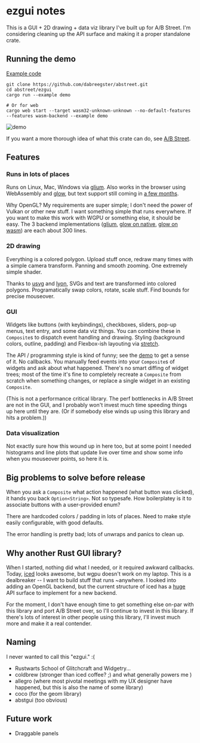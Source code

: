 # ezgui notes

This is a GUI + 2D drawing + data viz library I've built up for A/B Street. I'm
considering cleaning up the API surface and making it a proper standalone crate.

## Running the demo

[Example code](examples/demo.rs)

```
git clone https://github.com/dabreegster/abstreet.git
cd abstreet/ezgui
cargo run --example demo

# Or for web
cargo web start --target wasm32-unknown-unknown --no-default-features --features wasm-backend --example demo
```

![demo](demo.gif)

If you want a more thorough idea of what this crate can do, see
[A/B Street](https://abstreet.org).

## Features

### Runs in lots of places

Runs on Linux, Mac, Windows via [glium](https://github.com/glium/glium/). Also
works in the browser using WebAssembly and
[glow](https://github.com/grovesNL/glow/), but text support still coming in
[a few months](https://github.com/RazrFalcon/resvg/issues/229).

Why OpenGL? My requirements are super simple; I don't need the power of Vulkan
or other new stuff. I want something simple that runs everywhere. If you want to
make this work with WGPU or something else, it should be easy. The 3 backend
implementations ([glium](src/backend_glium.rs),
[glow on native](src/backend_glow_native.rs), [glow on wasm](src/backend_wasm.rs)) are
each about 300 lines.

### 2D drawing

Everything is a colored polygon. Upload stuff once, redraw many times with a
simple camera transform. Panning and smooth zooming. One extremely simple
shader.

Thanks to [usvg](https://github.com/RazrFalcon/resvg) and
[lyon](https://github.com/nical/lyon/), SVGs and text are transformed into
colored polygons. Programatically swap colors, rotate, scale stuff. Find bounds
for precise mouseover.

### GUI

Widgets like buttons (with keybindings), checkboxes, sliders, pop-up menus, text
entry, and some data viz things. You can combine these in `Composite`s to
dispatch event handling and drawing. Styling (background colors, outline,
padding) and Flexbox-ish layouting via
[stretch](https://vislyhq.github.io/stretch/).

The API / programming style is kind of funny; see the [demo](examples/demo.rs)
to get a sense of it. No callbacks. You manually feed events into your
`Composite`s of widgets and ask about what happened. There's no smart diffing of
widget trees; most of the time it's fine to completely recreate a `Composite`
from scratch when something changes, or replace a single widget in an existing
`Composite`.

(This is not a performance critical library. The perf bottlenecks in A/B Street
are not in the GUI, and I probably won't invest much time speeding things up
here until they are. (Or if somebody else winds up using this library and hits a
problem.))

### Data visualization

Not exactly sure how this wound up in here too, but at some point I needed
histograms and line plots that update live over time and show some info when you
mouseover points, so here it is.

## Big problems to solve before release

When you ask a `Composite` what action happened (what button was clicked), it
hands you back `Option<String>`. Not so typesafe. How boilerplatey is it to
associate buttons with a user-provided enum?

There are hardcoded colors / padding in lots of places. Need to make style
easily configurable, with good defaults.

The error handling is pretty bad; lots of unwraps and panics to clean up.

## Why another Rust GUI library?

When I started, nothing did what I needed, or it required awkward callbacks.
Today, [iced](https://github.com/hecrj/iced) looks awesome, but wgpu doesn't
work on my laptop. This is a dealbreaker -- I want to build stuff that runs
~anywhere. I looked into adding an OpenGL backend, but the current structure of
iced has a
[huge](https://github.com/hecrj/iced/blob/master/native/src/renderer/null.rs)
API surface to implement for a new backend.

For the moment, I don't have enough time to get something else on-par with this
library and port A/B Street over, so I'll continue to invest in this library. If
there's lots of interest in other people using this library, I'll invest much
more and make it a real contender.

## Naming

I never wanted to call this "ezgui." :(

- Rustwarts School of Glitchcraft and Widgetry...
- coldbrew (stronger than iced coffee? ;) and what generally powers me )
- allegro (where most pivotal meetings with my UX designer have happened, but
  this is also the name of some library)
- coco (for the geom library)
- abstgui (too obvious)

## Future work

- Draggable panels
